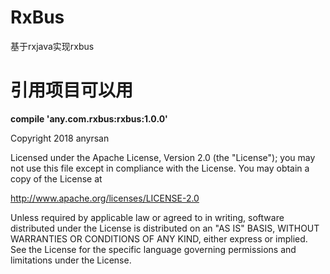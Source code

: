 # RxBus
基于rxjava实现rxbus


# 引用项目可以用 

**compile 'any.com.rxbus:rxbus:1.0.0'**

Copyright 2018 anyrsan

Licensed under the Apache License, Version 2.0 (the "License"); you may not use this file except in compliance with the License. You may obtain a copy of the License at

http://www.apache.org/licenses/LICENSE-2.0

Unless required by applicable law or agreed to in writing, software distributed under the License is distributed on an "AS IS" BASIS, WITHOUT WARRANTIES OR CONDITIONS OF ANY KIND, either express or implied. See the License for the specific language governing permissions and limitations under the License.
